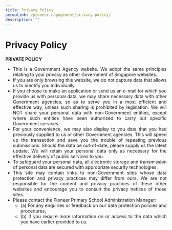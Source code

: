 ```yaml
---
title: Privacy Policy
permalink: /pioneer-engagement/privacy-policy/
description: ""
---
```

# Privacy Policy
**PRIVATE POLICY**

<div align="Justify">

* This is a Government Agency website. We adopt the same principles relating to your privacy as other Government of Singapore websites.
* If you are only browsing this website, we do not capture data that allows us to identify you individually.
* If you choose to make an application or send us an e-mail for which you provide us with personal data, we may share necessary data with other Government agencies, so as to serve you in a most efficient and effective way, unless such sharing is prohibited by legislation. We will NOT share your personal data with non-Government entities, except where such entities have been authorized to carry out specific Government services.
* For your convenience, we may also display to you data that you had previously supplied to us or other Government agencies. This will speed up the transaction and save you the trouble of repeating previous submissions. Should the data be out-of-date, please supply us the latest update. We will retain your personal data only as necessary for the effective delivery of public services to you.
* To safeguard your personal data, all electronic storage and transmission of personal data are secured with appropriate security technologies.
* This site may contain links to non-Government sites whose data protection and privacy practices may differ from ours. We are not responsible for the content and privacy practices of these other websites and encourage you to consult the privacy notices of those sites.
* Please contact the Pioneer Primary School Administration Manager: 
	* (a) For any enquiries or feedback on our data protection policies and procedures, 
	* (b) If you require more information on or access to the data which you have earlier provided to us.
	
</div>